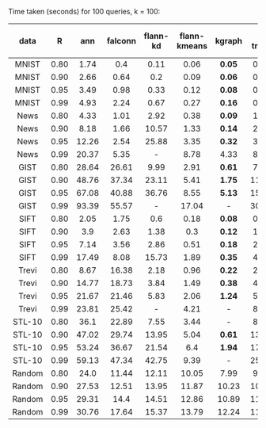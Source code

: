Time taken (seconds) for 100 queries, k = 100:

| data | R | ann | falconn | flann-kd | flann-kmeans | kgraph | rp trees | sparse rp trees | mrpt
| :-: | :-: | :-: | :-: | :-: | :-: | :-: | :-: | :-: | :-: |
| MNIST | 0.80 | 1.74 | 0.4 | 0.11 | 0.06 | **0.05** | 0.24 | 0.16 | **0.05** |
| MNIST | 0.90 | 2.66 | 0.64 | 0.2 | 0.09 | **0.06** | 0.36 | 0.25 | 0.08 |
| MNIST | 0.95 | 3.49 | 0.98 | 0.33 | 0.12 | **0.08** | 0.48 | 0.33 | 0.1 |
| MNIST | 0.99 | 4.93 | 2.24 | 0.67 | 0.27 | **0.16** | 0.81 | 0.62 | 0.2 |
| News | 0.80 | 4.33 | 1.01 | 2.92 | 0.38 | **0.09** | 1.51 | 1.22 | 0.26 |
| News | 0.90 | 8.18 | 1.66 | 10.57 | 1.33 | **0.14** | 2.62 | 2.72 | 0.46 |
| News | 0.95 | 12.26 | 2.54 | 25.88 | 3.35 | **0.32** | 3.99 | 3.9 | 0.62 |
| News | 0.99 | 20.37 | 5.35 | - | 8.78 | 4.33 | 8.89 | 9.24 | **1.13** |
| GIST | 0.80 | 28.64 | 26.61 | 9.99 | 2.91 | **0.61** | 7.06 | 6.8 | 2.11 |
| GIST | 0.90 | 48.76 | 37.34 | 23.11 | 5.41 | **1.75** | 11.94 | 11.16 | 3.23 |
| GIST | 0.95 | 67.08 | 40.88 | 36.76 | 8.55 | **5.13** | 15.77 | 15.35 | 5.3 |
| GIST | 0.99 | 93.39 | 55.57 | - | 17.04 | - | 30.01 | 30.1 | **10.75** |
| SIFT | 0.80 | 2.05 | 1.75 | 0.6 | 0.18 | **0.08** | 0.77 | 0.74 | 0.37 |
| SIFT | 0.90 | 3.9 | 2.63 | 1.38 | 0.3 | **0.12** | 1.36 | 1.54 | 0.54 |
| SIFT | 0.95 | 7.14 | 3.56 | 2.86 | 0.51 | **0.18** | 2.22 | 2.12 | 0.76 |
| SIFT | 0.99 | 17.49 | 8.08 | 15.73 | 1.89 | **0.35** | 4.45 | 6.15 | 1.27 |
| Trevi | 0.80 | 8.67 | 16.38 | 2.18 | 0.96 | **0.22** | 2.84 | 1.76 | 0.68 |
| Trevi | 0.90 | 14.77 | 18.73 | 3.84 | 1.49 | **0.38** | 4.01 | 2.81 | 1.06 |
| Trevi | 0.95 | 21.67 | 21.46 | 5.83 | 2.06 | **1.24** | 5.53 | 3.78 | 1.5 |
| Trevi | 0.99 | 23.81 | 25.42 | - | 4.21 | - | 8.93 | 7.02 | **2.97** |
| STL-10 | 0.80 | 36.1 | 22.89 | 7.55 | 3.44 | - | 8.99 | 6.11 | **2.06** |
| STL-10 | 0.90 | 47.02 | 29.74 | 13.95 | 5.04 | **0.61** | 13.05 | 9.75 | 3.5 |
| STL-10 | 0.95 | 53.24 | 36.67 | 21.54 | 6.4 | **1.94** | 17.62 | 13.55 | 4.94 |
| STL-10 | 0.99 | 59.13 | 47.34 | 42.75 | 9.39 | - | 25.84 | 22.26 | **9.19** |
| Random | 0.80 | 24.0 | 11.44 | 12.11 | 10.05 | 7.99 | 9.29 | 8.32 | **5.6** |
| Random | 0.90 | 27.53 | 12.51 | 13.95 | 11.87 | 10.23 | 10.25 | 9.81 | **8.39** |
| Random | 0.95 | 29.31 | 14.4 | 14.51 | 12.86 | 10.89 | 11.02 | 10.66 | **9.15** |
| Random | 0.99 | 30.76 | 17.64 | 15.37 | 13.79 | 12.24 | 11.61 | 11.5 | **11.32** |
